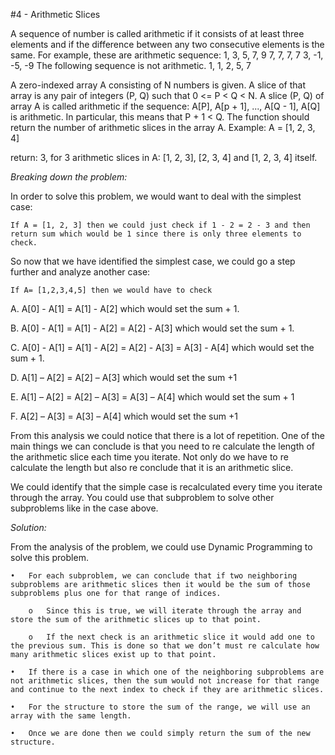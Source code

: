 #4 - Arithmetic Slices

A sequence of number is called arithmetic if it consists of at least three elements and if the difference between any two consecutive elements is the same.
For example, these are arithmetic sequence:
1, 3, 5, 7, 9
7, 7, 7, 7
3, -1, -5, -9
The following sequence is not arithmetic.
1, 1, 2, 5, 7

A zero-indexed array A consisting of N numbers is given. A slice of that array is any pair of integers (P, Q) such that 0 <= P < Q < N.
A slice (P, Q) of array A is called arithmetic if the sequence:
A[P], A[p + 1], ..., A[Q - 1], A[Q] is arithmetic. In particular, this means that P + 1 < Q.
The function should return the number of arithmetic slices in the array A. 
Example: 
A = [1, 2, 3, 4]

return: 3, for 3 arithmetic slices in A: [1, 2, 3], [2, 3, 4] and [1, 2, 3, 4] itself.

*Breaking down the problem:*

In order to solve this problem, we would want to deal with the simplest case:

	If A = [1, 2, 3] then we could just check if 1 - 2 = 2 - 3 and then return sum which would be 1 since there is only three elements to check.
	
So now that we have identified the simplest case, we could go a step further and analyze another case:

	If A= [1,2,3,4,5] then we would have to check 
	
A.	A[0] -  A[1] = A[1] -  A[2] which would set the sum + 1.

B.	A[0] -  A[1] = A[1] - A[2] = A[2] - A[3] which would set the sum + 1.

C.	A[0] -  A[1] = A[1] - A[2] = A[2] - A[3] = A[3] - A[4] which would set the sum + 1.

D.	A[1] – A[2] = A[2] – A[3] which would set the sum +1

E.	A[1] – A[2] = A[2] – A[3] = A[3] – A[4] which would set the sum + 1

F.	A[2] – A[3] = A[3] – A[4] which would set the sum +1

From this analysis we could notice that there is a lot of repetition. One of the main things we can conclude is that you need to re calculate the length of the arithmetic slice each time you iterate. Not only do we have to re calculate the length but also re conclude that it is an arithmetic slice. 

We could identify that the simple case is recalculated every time you iterate through the array. You could use that subproblem to solve other subproblems like in the case above. 

*Solution:*

From the analysis of the problem, we could use Dynamic Programming to solve this problem. 

	•	For each subproblem, we can conclude that if two neighboring subproblems are arithmetic slices then it would be the sum of those subproblems plus one for that range of indices. 
	
		o	Since this is true, we will iterate through the array and store the sum of the arithmetic slices up to that point.
		
		o	If the next check is an arithmetic slice it would add one to the previous sum. This is done so that we don’t must re calculate how many arithmetic slices exist up to that point. 
		
	•	If there is a case in which one of the neighboring subproblems are not arithmetic slices, then the sum would not increase for that range and continue to the next index to check if they are arithmetic slices. 
	
	•	For the structure to store the sum of the range, we will use an array with the same length. 
	
	•	Once we are done then we could simply return the sum of the new structure. 
	




